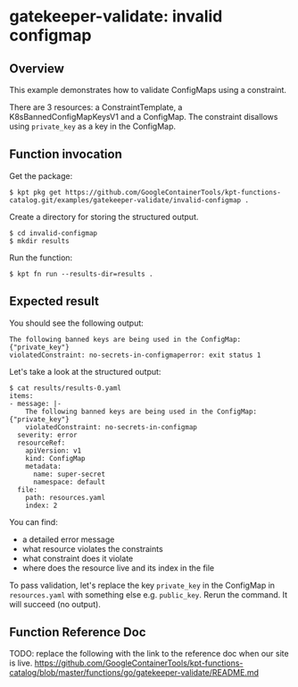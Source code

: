 # gatekeeper-validate: invalid configmap

## Overview

This example demonstrates how to validate ConfigMaps using a constraint.

There are 3 resources: a ConstraintTemplate, a K8sBannedConfigMapKeysV1 and a
ConfigMap.
The constraint disallows using `private_key` as a key in the ConfigMap.

## Function invocation

Get the package:

```shell
$ kpt pkg get https://github.com/GoogleContainerTools/kpt-functions-catalog.git/examples/gatekeeper-validate/invalid-configmap .
```

Create a directory for storing the structured output.

```shell
$ cd invalid-configmap
$ mkdir results
```

Run the function:

```shell
$ kpt fn run --results-dir=results .
```

## Expected result

You should see the following output:

```
The following banned keys are being used in the ConfigMap: {"private_key"}
violatedConstraint: no-secrets-in-configmaperror: exit status 1
```

Let's take a look at the structured output:

```shell
$ cat results/results-0.yaml 
items:
- message: |-
    The following banned keys are being used in the ConfigMap: {"private_key"}
    violatedConstraint: no-secrets-in-configmap
  severity: error
  resourceRef:
    apiVersion: v1
    kind: ConfigMap
    metadata:
      name: super-secret
      namespace: default
  file:
    path: resources.yaml
    index: 2
```

You can find:
- a detailed error message
- what resource violates the constraints
- what constraint does it violate
- where does the resource live and its index in the file

To pass validation, let's replace the key `private_key` in the ConfigMap in
`resources.yaml` with something else e.g. `public_key`.
Rerun the command. It will succeed (no output).

## Function Reference Doc

TODO: replace the following with the link to the reference doc when our site is live.
https://github.com/GoogleContainerTools/kpt-functions-catalog/blob/master/functions/go/gatekeeper-validate/README.md
